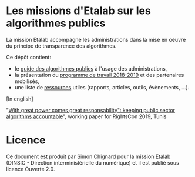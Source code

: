 # Les missions d'Etalab sur les algorithmes publics

La mission Etalab accompagne les administrations dans la mise en oeuvre du principe de transparence des algorithmes. 

Ce dépôt contient: 
- le [guide des algorithmes publics](guide.md) à l'usage des administrations, 
- la présentation du [programme de travail 2018-2019](programme-de-travail.md) et des partenaires mobilisés,
- une liste de [ressources](ressources.md) utiles (rapports, articles, outils, évènements, ...).

[In english]

"[With great power comes great responsability": keeping public sector algorithms accountable](https://github.com/etalab/algorithmes-publics/blob/master/20190611_WorkingPaper_PSAAccountability_Etalab.pdf)", working paper for RightsCon 2019, Tunis 

# Licence

Ce document est produit par Simon Chignard pour la mission [Etalab](www.etalab.gouv.fr) (DINSIC - Direction interministérielle du numérique) et il est publié sous licence Ouverte 2.0.
